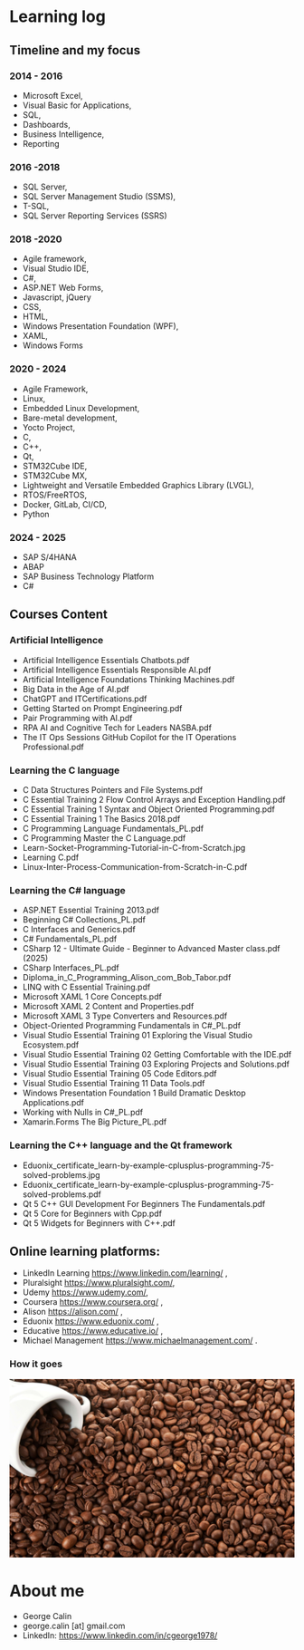 # Learning log

## Timeline and my focus
### 2014 - 2016 
* Microsoft Excel,
* Visual Basic for Applications,
* SQL,
* Dashboards,
* Business Intelligence,
* Reporting
### 2016 -2018  
* SQL Server,
* SQL Server Management Studio (SSMS),
* T-SQL,
* SQL Server Reporting Services (SSRS)
### 2018 -2020  
* Agile framework,
* Visual Studio IDE,
* C#,
* ASP.NET Web Forms,
* Javascript, jQuery
* CSS,
* HTML,
* Windows Presentation Foundation (WPF),
* XAML,
* Windows Forms
### 2020 - 2024 
* Agile Framework,
* Linux,
* Embedded Linux Development,
* Bare-metal development,
* Yocto Project,
* C,
* C++,
* Qt,
* STM32Cube IDE,
* STM32Cube MX,
* Lightweight and Versatile Embedded Graphics Library (LVGL),
* RTOS/FreeRTOS,
* Docker, GitLab, CI/CD,
* Python
### 2024 - 2025
* SAP S/4HANA
* ABAP
* SAP Business Technology Platform
* C#

## Courses Content
### Artificial Intelligence
* Artificial Intelligence Essentials Chatbots.pdf
* Artificial Intelligence Essentials Responsible AI.pdf
* Artificial Intelligence Foundations Thinking Machines.pdf
* Big Data in the Age of AI.pdf
* ChatGPT and ITCertifications.pdf
* Getting Started on Prompt Engineering.pdf
* Pair Programming with AI.pdf
* RPA AI and Cognitive Tech for Leaders NASBA.pdf
* The IT Ops Sessions GitHub Copilot for the IT Operations Professional.pdf

### Learning the C language
* C Data Structures Pointers and File Systems.pdf
* C Essential Training  2 Flow Control Arrays and Exception Handling.pdf
* C Essential Training 1 Syntax and Object Oriented Programming.pdf
* C Essential Training 1 The Basics 2018.pdf
* C Programming Language Fundamentals_PL.pdf
* C Programming Master the C Language.pdf
* Learn-Socket-Programming-Tutorial-in-C-from-Scratch.jpg
* Learning C.pdf
* Linux-Inter-Process-Communication-from-Scratch-in-C.pdf

### Learning the C# language
* ASP.NET Essential Training 2013.pdf
*  Beginning C# Collections_PL.pdf
* C Interfaces and Generics.pdf
* C# Fundamentals_PL.pdf
* CSharp 12 - Ultimate Guide - Beginner to Advanced  Master class.pdf (2025)
* CSharp Interfaces_PL.pdf
* Diploma_in_C_Programming_Alison_com_Bob_Tabor.pdf
* LINQ with C Essential Training.pdf
* Microsoft XAML 1 Core Concepts.pdf
* Microsoft XAML 2 Content and Properties.pdf
* Microsoft XAML 3 Type Converters and Resources.pdf
* Object-Oriented Programming Fundamentals in C#_PL.pdf
* Visual Studio Essential Training 01 Exploring the Visual Studio Ecosystem.pdf
* Visual Studio Essential Training 02 Getting Comfortable with the IDE.pdf
* Visual Studio Essential Training 03 Exploring Projects and Solutions.pdf
* Visual Studio Essential Training 05 Code Editors.pdf
* Visual Studio Essential Training 11 Data Tools.pdf
* Windows Presentation Foundation 1 Build Dramatic Desktop Applications.pdf
* Working with Nulls in C#_PL.pdf
* Xamarin.Forms The Big Picture_PL.pdf

### Learning the C++ language and the Qt framework
* Eduonix_certificate_learn-by-example-cplusplus-programming-75-solved-problems.jpg
* Eduonix_certificate_learn-by-example-cplusplus-programming-75-solved-problems.pdf
* Qt 5 C++ GUI Development For Beginners  The Fundamentals.pdf
* Qt 5 Core for Beginners with Cpp.pdf
* Qt 5 Widgets for Beginners with C++.pdf


## Online learning platforms:
* LinkedIn Learning https://www.linkedin.com/learning/ ,
* Pluralsight https://www.pluralsight.com/, 
* Udemy https://www.udemy.com/, 
* Coursera https://www.coursera.org/ ,
* Alison https://alison.com/ ,
* Eduonix https://www.eduonix.com/ ,
* Educative https://www.educative.io/ ,
* Michael Management https://www.michaelmanagement.com/ .
### How it goes
![continuous learning](coffee.jpg)

# About me
* George Calin
* george.calin [at] gmail.com
* LinkedIn: https://www.linkedin.com/in/cgeorge1978/

